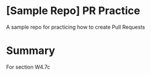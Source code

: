 # [Sample Repo] PR Practice
A sample repo for practicing how to create Pull Requests

# Summary
For section W4.7c